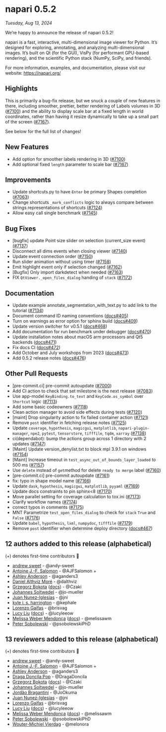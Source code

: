 # napari 0.5.2

*Tuesday, Aug 13, 2024*

We’re happy to announce the release of napari 0.5.2!

napari is a fast, interactive, multi-dimensional image viewer for Python. It’s designed for exploring, annotating, and analyzing multi-dimensional images. It’s built on Qt (for the GUI), VisPy (for performant GPU-based rendering), and the scientific Python stack (NumPy, SciPy, and friends).

For more information, examples, and documentation, please visit our website: https://napari.org/

## Highlights

This is primarily a bug-fix release, but we snuck a couple of new features in
there, including smoother, prettier, better rendering of Labels volumes in 3D
([#7100](https://github.com/napari/napari/pull/7100)) and the ability to
display scale bar at a fixed length in world coordinates, rather than having it
resize dynamically to take up a small part of the screen
([#7167](https://github.com/napari/napari/pull/7100)).

See below for the full list of changes!

## New Features

- Add option for smoother labels rendering in 3D ([#7100](https://github.com/napari/napari/pull/7100))
- Add optional fixed `length` parameter to scale bar  ([#7167](https://github.com/napari/napari/pull/7167))

## Improvements

- Update shortcuts.py to have `Enter` be primary Shapes completion ([#7063](https://github.com/napari/napari/pull/7063))
- Change shortcuts `_mark_conflicts` logic to always compare between strings representations of shortcuts ([#7124](https://github.com/napari/napari/pull/7124))
- Allow easy call single benchmark ([#7145](https://github.com/napari/napari/pull/7145))

## Bug Fixes

- [bugfix] update Point size slider on selection (current_size event) ([#7137](https://github.com/napari/napari/pull/7137))
- Disconnect all dims events when closing viewer ([#7140](https://github.com/napari/napari/pull/7140))
- Update event connection order ([#7150](https://github.com/napari/napari/pull/7150))
- Run slider animation without using timer ([#7158](https://github.com/napari/napari/pull/7158))
- Emit highlight event only if selection changed ([#7162](https://github.com/napari/napari/pull/7162))
- [Bugfix] Only import darkdetect when needed ([#7163](https://github.com/napari/napari/pull/7163))
- FIX `QtViewer._open_files_dialog` handing of `stack` ([#7172](https://github.com/napari/napari/pull/7172))

## Documentation

- Update example annotate_segmentation_with_text.py to add link to the tutorial ([#7134](https://github.com/napari/napari/pull/7134))
- Document command ID naming conventions ([docs#405](https://github.com/napari/docs/pull/405))
- Turn on warnings as error option for sphinx build ([docs#409](https://github.com/napari/docs/pull/409))
- Update version switcher for v0.5.1 ([docs#468](https://github.com/napari/docs/pull/468))
- Add documentation for run benchmark under debugger ([docs#470](https://github.com/napari/docs/pull/470))
- Update installation notes about macOS arm processors and Qt5 backends  ([docs#471](https://github.com/napari/docs/pull/471))
- Fix docs CI ([docs#472](https://github.com/napari/docs/pull/472))
- Add October and July workshops from 2023 ([docs#473](https://github.com/napari/docs/pull/473))
- Add 0.5.2 release notes ([docs#476](https://github.com/napari/docs/pull/476))

## Other Pull Requests

- [pre-commit.ci] pre-commit autoupdate ([#7000](https://github.com/napari/napari/pull/7000))
- Add CI action to check that set milestone is the next release ([#7083](https://github.com/napari/napari/pull/7083))
- Use app-model `KeyBinding.to_text` and `KeyCode.os_symbol` over `Shortcut` logic ([#7113](https://github.com/napari/napari/pull/7113))
- Add some basic codeowners ([#7118](https://github.com/napari/napari/pull/7118))
- Clean action manager to avoid side effects during tests ([#7120](https://github.com/napari/napari/pull/7120))
- [maint] Drop singularity action to fix failed container action ([#7121](https://github.com/napari/napari/pull/7121))
- Remove `post` identifier in fetching release notes ([#7125](https://github.com/napari/napari/pull/7125))
- Update `coverage`, `hypothesis`, `magicgui`, `matplotlib`, `napari-plugin-manager`, `npe2`, `pytest`, `tensorstore`, `tifffile`, `tqdm`, `xarray` ([#7138](https://github.com/napari/napari/pull/7138))
- ci(dependabot): bump the actions group across 1 directory with 2 updates ([#7147](https://github.com/napari/napari/pull/7147))
- [Maint] Update version_denylist.txt to block mpl 3.9.1 on windows ([#7154](https://github.com/napari/napari/pull/7154))
- [Maint] Increase timeout in `test_async_out_of_bounds_layer_loaded` to 500 ms ([#7157](https://github.com/napari/napari/pull/7157))
- Use `delete` instead of `get`method for delete `ready to merge` label ([#7160](https://github.com/napari/napari/pull/7160))
- [pre-commit.ci] pre-commit autoupdate ([#7161](https://github.com/napari/napari/pull/7161))
- fix: typo in shape model name ([#7166](https://github.com/napari/napari/pull/7166))
- Update `dask`, `hypothesis`, `magicgui`, `matplotlib`, `pyyaml` ([#7169](https://github.com/napari/napari/pull/7169))
- Update docs constraints to pin sphinx<8 ([#7170](https://github.com/napari/napari/pull/7170))
- Move parallel setting for coverage calculation to tox.ini ([#7173](https://github.com/napari/napari/pull/7173))
- Clarify workflow names ([#7174](https://github.com/napari/napari/pull/7174))
- correct typos in comments ([#7175](https://github.com/napari/napari/pull/7175))
- MNT Parametrize `test_open_files_dialog` to check for `stack` `True` and `False` ([#7176](https://github.com/napari/napari/pull/7176))
- Update `babel`, `hypothesis`, `lxml`, `numpydoc`, `tifffile` ([#7179](https://github.com/napari/napari/pull/7179))
- Remove `post` identifier when determine deploy directory ([docs#467](https://github.com/napari/docs/pull/467))

## 12 authors added to this release (alphabetical)

(+) denotes first-time contributors 🥳

- [andrew sweet](https://github.com/napari/napari/commits?author=andy-sweet) - @andy-sweet
- [Antoine J.-F. Salomon](https://github.com/napari/napari/commits?author=AJFSalomon) - @AJFSalomon +
- [Ashley Anderson](https://github.com/napari/napari/commits?author=aganders3) - @aganders3
- [Daniel Althviz Moré](https://github.com/napari/napari/commits?author=dalthviz) - @dalthviz
- [Grzegorz Bokota](https://github.com/napari/napari/commits?author=Czaki) ([docs](https://github.com/napari/docs/commits?author=Czaki))  - @Czaki
- [Johannes Soltwedel](https://github.com/napari/napari/commits?author=jo-mueller) - @jo-mueller
- [Juan Nunez-Iglesias](https://github.com/napari/docs/commits?author=jni) - @jni
- [kyle i. s. harrington](https://github.com/napari/docs/commits?author=kephale) - @kephale
- [Lorenzo Gaifas](https://github.com/napari/napari/commits?author=brisvag) - @brisvag
- [Lucy Liu](https://github.com/napari/napari/commits?author=lucyleeow) ([docs](https://github.com/napari/docs/commits?author=lucyleeow))  - @lucyleeow
- [Melissa Weber Mendonça](https://github.com/napari/napari/commits?author=melissawm) ([docs](https://github.com/napari/docs/commits?author=melissawm))  - @melissawm
- [Peter Sobolewski](https://github.com/napari/napari/commits?author=psobolewskiPhD) - @psobolewskiPhD

## 13 reviewers added to this release (alphabetical)

(+) denotes first-time contributors 🥳

- [andrew sweet](https://github.com/napari/napari/commits?author=andy-sweet) - @andy-sweet
- [Antoine J.-F. Salomon](https://github.com/napari/napari/commits?author=AJFSalomon) - @AJFSalomon +
- [Ashley Anderson](https://github.com/napari/napari/commits?author=aganders3) - @aganders3
- [Draga Doncila Pop](https://github.com/napari/docs/commits?author=DragaDoncila) - @DragaDoncila
- [Grzegorz Bokota](https://github.com/napari/napari/commits?author=Czaki) ([docs](https://github.com/napari/docs/commits?author=Czaki))  - @Czaki
- [Johannes Soltwedel](https://github.com/napari/napari/commits?author=jo-mueller) - @jo-mueller
- [Jordão Bragantini](https://github.com/napari/docs/commits?author=JoOkuma) - @JoOkuma
- [Juan Nunez-Iglesias](https://github.com/napari/docs/commits?author=jni) - @jni
- [Lorenzo Gaifas](https://github.com/napari/napari/commits?author=brisvag) - @brisvag
- [Lucy Liu](https://github.com/napari/napari/commits?author=lucyleeow) ([docs](https://github.com/napari/docs/commits?author=lucyleeow))  - @lucyleeow
- [Melissa Weber Mendonça](https://github.com/napari/napari/commits?author=melissawm) ([docs](https://github.com/napari/docs/commits?author=melissawm))  - @melissawm
- [Peter Sobolewski](https://github.com/napari/napari/commits?author=psobolewskiPhD) - @psobolewskiPhD
- [Wouter-Michiel Vierdag](https://github.com/napari/docs/commits?author=melonora) - @melonora

